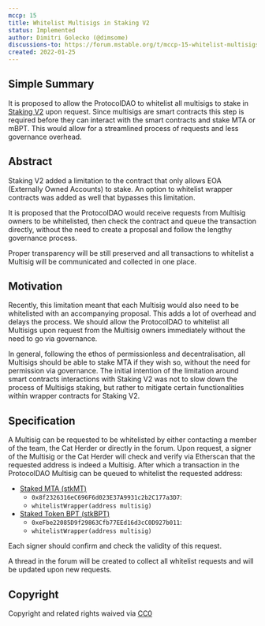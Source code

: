 ```yaml
---
mccp: 15
title: Whitelist Multisigs in Staking V2
status: Implemented
author: Dimitri Golecko (@dimsome)
discussions-to: https://forum.mstable.org/t/mccp-15-whitelist-multisigs-in-staking-v2/784
created: 2022-01-25
---
```


## Simple Summary

It is proposed to allow the ProtocolDAO to whitelist all multisigs to stake in [Staking V2](../MIPS/mip-15) upon request. Since multisigs are smart contracts this step is required before they can interact with the smart contracts and stake MTA or mBPT. This would allow for a streamlined process of requests and less governance overhead.

## Abstract

Staking V2 added a limitation to the contract that only allows EOA (Externally Owned Accounts) to stake. An option to whitelist wrapper contracts was added as well that bypasses this limitation.

It is proposed that the ProtocolDAO would receive requests from Multisig owners to be whitelisted, then check the contract and queue the transaction directly, without the need to create a proposal and follow the lengthy governance process.

Proper transparency will be still preserved and all transactions to whitelist a Multisig will be communicated and collected in one place.

## Motivation

Recently, this limitation meant that each Multisig would also need to be whitelisted with an accompanying proposal. This adds a lot of overhead and delays the process. We should allow the ProtocolDAO to whitelist all Multisigs upon request from the Multisig owners immediately without the need to go via governance.

In general, following the ethos of permissionless and decentralisation, all Multisigs should be able to stake MTA if they wish so, without the need for permission via governance. The initial intention of the limitation around smart contracts interactions with Staking V2 was not to slow down the process of Multisigs staking, but rather to mitigate certain functionalities within wrapper contracts for Staking V2.

## Specification

A Multisig can be requested to be whitelisted by either contacting a member of the team, the Cat Herder or directly in the forum. Upon request, a signer of the Multisig or the Cat Herder will check and verify via Etherscan that the requested address is indeed a Multisig. After which a transaction in the ProtocolDAO Multisig can be queued to whitelist the requested address:

- [Staked MTA (stkMT)](https://etherscan.io/token/0x8f2326316ec696f6d023e37a9931c2b2c177a3d7)
  - `0x8f2326316eC696F6d023E37A9931c2b2C177a3D7`:
  - `whitelistWrapper(address multisig)`
- [Staked Token BPT (stkBPT)](https://etherscan.io/token/0xefbe22085d9f29863cfb77eed16d3cc0d927b011)
  - `0xeFbe22085D9f29863Cfb77EEd16d3cC0D927b011`:
  - `whitelistWrapper(address multisig)`

Each signer should confirm and check the validity of this request.

A thread in the forum will be created to collect all whitelist requests and will be updated upon new requests.

## Copyright

Copyright and related rights waived via [CC0](https://creativecommons.org/publicdomain/zero/1.0/)
